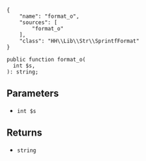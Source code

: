 ``` yamlmeta
{
    "name": "format_o",
    "sources": [
        "format_o"
    ],
    "class": "HH\\Lib\\Str\\SprintfFormat"
}
```




``` Hack
public function format_o(
  int $s,
): string;
```




## Parameters




+ ` int $s `




## Returns




* ` string `
<!-- HHAPIDOC -->
